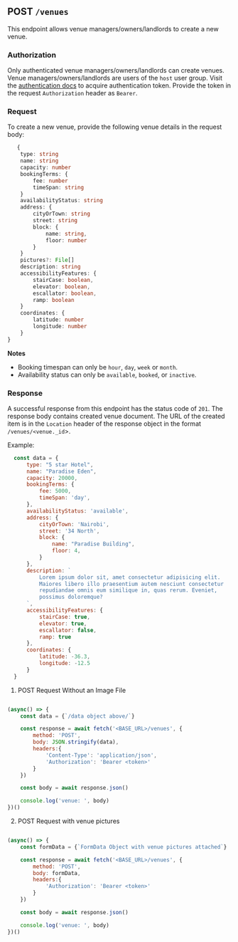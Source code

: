 ## POST `/venues`

This endpoint allows venue managers/owners/landlords to create a new venue.

### Authorization
Only authenticated venue managers/owners/landlords can create venues. Venue managers/owners/landlords are users of the `host` user group. Visit the [authentication docs](../authentication/authentication.md) to acquire authentication token. Provide the token in the request `Authorization` header as `Bearer`.

### Request
To create a new venue, provide the following venue details in the request body:

```typescript
   {
    type: string
    name: string
    capacity: number
    bookingTerms: {
        fee: number
        timeSpan: string
    }
    availabilityStatus: string
    address: {
        cityOrTown: string
        street: string
        block: {
            name: string,
            floor: number
        }
    }
    pictures?: File[]
    description: string
    accessibilityFeatures: {
        stairCase: boolean,
        elevator: boolean,
        escallator: boolean,
        ramp: boolean
    }
    coordinates: {
        latitude: number
        longitude: number
    }
}
```

**Notes**
- Booking timespan can only be `hour`, `day`, `week` or `month`.
- Availability status can only be `available`, `booked`, or `inactive`.


### Response

A successful response from this endpoint has the status code of `201`. The response body contains created venue document. The URL of the created item is in the `Location` header of the response object in the format `/venues/<venue._id`>.


Example:

  ```javascript
    const data = {
        type: "5 star Hotel",
        name: "Paradise Eden",
        capacity: 20000,
        bookingTerms: {
            fee: 5000,
            timeSpan: 'day',
        },
        availabilityStatus: 'available',
        address: {
            cityOrTown: 'Nairobi',
            street: '34 North',
            block: {
                name: "Paradise Building",
                floor: 4,
            }
        },
        description: `
            Lorem ipsum dolor sit, amet consectetur adipisicing elit. 
            Maiores libero illo praesentium autem nesciunt consectetur 
            repudiandae omnis eum similique in, quas rerum. Eveniet, 
            possimus doloremque?
        `,
        accessibilityFeatures: {
            stairCase: true,
            elevator: true,
            escallator: false,
            ramp: true
        },
        coordinates: {
            latitude: -36.3,
            longitude: -12.5
        }
    }
```

1. POST Request Without an Image File

```javascript

(async() => {
    const data = {`/data object above/`}

    const response = await fetch('<BASE_URL>/venues', {
        method: 'POST',
        body: JSON.stringify(data),
        headers:{
            'Content-Type': 'application/json',
            'Authorization': 'Bearer <token>'
        }
    })

    const body = await response.json()

    console.log('venue: ', body)
})()
```

2. POST Request with venue pictures

```javascript

(async() => {
    const formData = {`FormData Object with venue pictures attached`}

    const response = await fetch('<BASE_URL>/venues', {
        method: 'POST',
        body: formData,
        headers:{
            'Authorization': 'Bearer <token>'
        }
    })

    const body = await response.json()

    console.log('venue: ', body)
})()
```